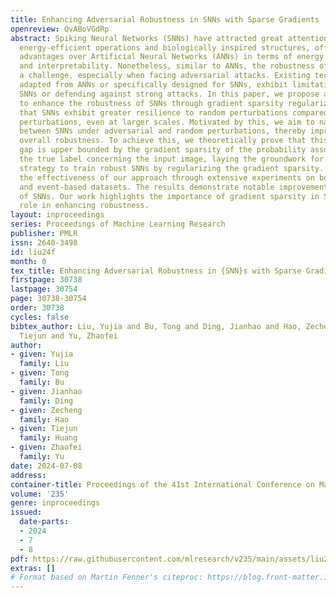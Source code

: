 ```yaml
---
title: Enhancing Adversarial Robustness in SNNs with Sparse Gradients
openreview: QvABoVGdRp
abstract: Spiking Neural Networks (SNNs) have attracted great attention for their
  energy-efficient operations and biologically inspired structures, offering potential
  advantages over Artificial Neural Networks (ANNs) in terms of energy efficiency
  and interpretability. Nonetheless, similar to ANNs, the robustness of SNNs remains
  a challenge, especially when facing adversarial attacks. Existing techniques, whether
  adapted from ANNs or specifically designed for SNNs, exhibit limitations in training
  SNNs or defending against strong attacks. In this paper, we propose a novel approach
  to enhance the robustness of SNNs through gradient sparsity regularization. We observe
  that SNNs exhibit greater resilience to random perturbations compared to adversarial
  perturbations, even at larger scales. Motivated by this, we aim to narrow the gap
  between SNNs under adversarial and random perturbations, thereby improving their
  overall robustness. To achieve this, we theoretically prove that this performance
  gap is upper bounded by the gradient sparsity of the probability associated with
  the true label concerning the input image, laying the groundwork for a practical
  strategy to train robust SNNs by regularizing the gradient sparsity. We validate
  the effectiveness of our approach through extensive experiments on both image-based
  and event-based datasets. The results demonstrate notable improvements in the robustness
  of SNNs. Our work highlights the importance of gradient sparsity in SNNs and its
  role in enhancing robustness.
layout: inproceedings
series: Proceedings of Machine Learning Research
publisher: PMLR
issn: 2640-3498
id: liu24f
month: 0
tex_title: Enhancing Adversarial Robustness in {SNN}s with Sparse Gradients
firstpage: 30738
lastpage: 30754
page: 30738-30754
order: 30738
cycles: false
bibtex_author: Liu, Yujia and Bu, Tong and Ding, Jianhao and Hao, Zecheng and Huang,
  Tiejun and Yu, Zhaofei
author:
- given: Yujia
  family: Liu
- given: Tong
  family: Bu
- given: Jianhao
  family: Ding
- given: Zecheng
  family: Hao
- given: Tiejun
  family: Huang
- given: Zhaofei
  family: Yu
date: 2024-07-08
address:
container-title: Proceedings of the 41st International Conference on Machine Learning
volume: '235'
genre: inproceedings
issued:
  date-parts:
  - 2024
  - 7
  - 8
pdf: https://raw.githubusercontent.com/mlresearch/v235/main/assets/liu24f/liu24f.pdf
extras: []
# Format based on Martin Fenner's citeproc: https://blog.front-matter.io/posts/citeproc-yaml-for-bibliographies/
---
```


